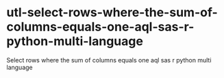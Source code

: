 # utl-select-rows-where-the-sum-of-columns-equals-one-aql-sas-r-python-multi-language
Select rows where the sum of columns equals one aql sas r python multi language
